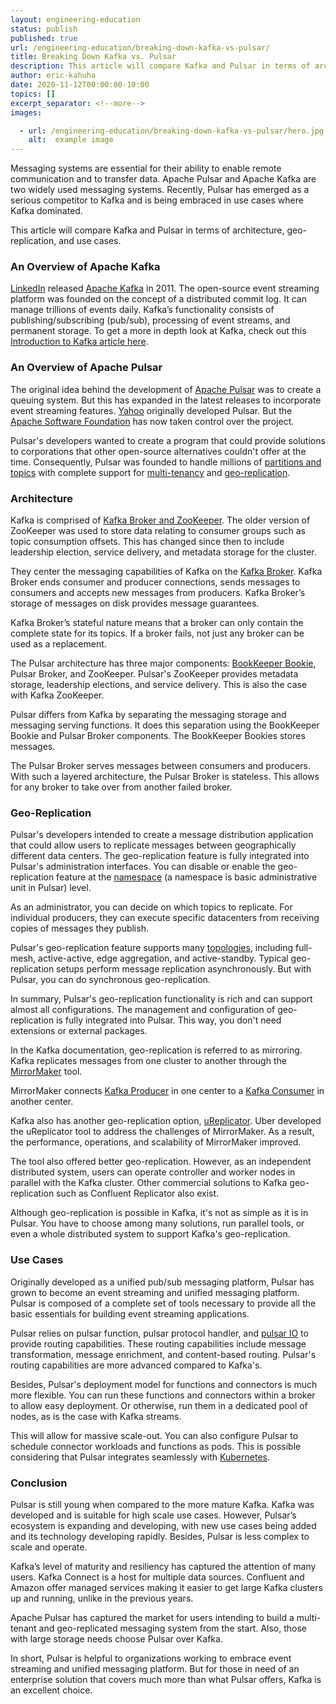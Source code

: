 ```yaml
---
layout: engineering-education
status: publish
published: true
url: /engineering-education/breaking-down-kafka-vs-pulsar/
title: Breaking Down Kafka vs. Pulsar
description: This article will compare Kafka and Pulsar in terms of architecture, geo-replication, and use cases for both.
author: eric-kahuha
date: 2020-11-12T00:00:00-10:00
topics: []
excerpt_separator: <!--more-->
images:

  - url: /engineering-education/breaking-down-kafka-vs-pulsar/hero.jpg
    alt:  example image
---
```

Messaging systems are essential for their ability to enable remote communication and to transfer data. Apache Pulsar and Apache Kafka are two widely used messaging systems. Recently, Pulsar has emerged as a serious competitor to Kafka and is being embraced in use cases where Kafka dominated.
<!--more-->
This article will compare Kafka and Pulsar in terms of architecture, geo-replication, and use cases.

### An Overview of Apache Kafka
[LinkedIn](https://engineering.linkedin.com/blog/2019/apache-kafka-trillion-messages) released [Apache Kafka](https://kafka.apache.org/) in 2011. The open-source event streaming platform was founded on the concept of a distributed commit log. It can manage trillions of events daily. Kafka’s functionality consists of publishing/subscribing (pub/sub), processing of event streams, and permanent storage. To get a more in depth look at Kafka, check out this [Introduction to Kafka article here](/engineering-education/introduction-to-kafka/).

### An Overview of Apache Pulsar
The original idea behind the development of [Apache Pulsar](https://pulsar.apache.org/) was to create a queuing system. But this has expanded in the latest releases to incorporate event streaming features. [Yahoo](http://www.yahoo.com/) originally developed Pulsar. But the [Apache Software Foundation](https://www.apache.org/) has now taken control over the project.

Pulsar's developers wanted to create a program that could provide solutions to corporations that other open-source alternatives couldn't offer at the time. Consequently, Pulsar was founded to handle millions of [partitions and topics](https://pulsar.apache.org/docs/en/concepts-messaging/#partitioned-topics) with complete support for [multi-tenancy](https://www.gartner.com/en/information-technology/glossary/multitenancy#) and [geo-replication](https://en.wikipedia.org/wiki/Geo-replication).

### Architecture
Kafka is comprised of [Kafka Broker and ZooKeeper](https://kafka.apache.org/documentation/#brokerconfigs). The older version of ZooKeeper was used to store data relating to consumer groups such as topic consumption offsets. This has changed since then to include leadership election, service delivery, and metadata storage for the cluster.

They center the messaging capabilities of Kafka on the [Kafka Broker](https://jaceklaskowski.gitbooks.io/apache-kafka/content/kafka-brokers.html). Kafka Broker ends consumer and producer connections, sends messages to consumers and accepts new messages from producers. Kafka Broker’s storage of messages on disk provides message guarantees.

Kafka Broker’s stateful nature means that a broker can only contain the complete state for its topics. If a broker fails, not just any broker can be used as a replacement.

The Pulsar architecture has three major components: [BookKeeper Bookie](https://bookkeeper.apache.org/docs/4.6.1/admin/bookies/), Pulsar Broker, and ZooKeeper. Pulsar's ZooKeeper provides metadata storage, leadership elections, and service delivery. This is also the case with Kafka ZooKeeper.

Pulsar differs from Kafka by separating the messaging storage and messaging serving functions. It does this separation using the BookKeeper Bookie and Pulsar Broker components. The BookKeeper Bookies stores messages.

The Pulsar Broker serves messages between consumers and producers. With such a layered architecture, the Pulsar Broker is stateless. This allows for any broker to take over from another failed broker.

### Geo-Replication
Pulsar's developers intended to create a message distribution application that could allow users to replicate messages between geographically different data centers. The geo-replication feature is fully integrated into Pulsar's administration interfaces. You can disable or enable the geo-replication feature at the [namespace](https://pulsar.apache.org/docs/en/admin-api-namespaces/#) (a namespace is basic administrative unit in Pulsar) level.

As an administrator, you can decide on which topics to replicate. For individual producers, they can execute specific datacenters from receiving copies of messages they publish.

Pulsar's geo-replication feature supports many [topologies](https://beginnersbook.com/2019/03/computer-network-topology-mesh-star-bus-ring-and-hybrid/), including full-mesh, active-active, edge aggregation, and active-standby. Typical geo-replication setups perform message replication asynchronously. But with Pulsar, you can do synchronous geo-replication.

In summary, Pulsar's geo-replication functionality is rich and can support almost all configurations. The management and configuration of geo-replication is fully integrated into Pulsar. This way, you don't need extensions or external packages.

In the Kafka documentation, geo-replication is referred to as mirroring. Kafka replicates messages from one cluster to another through the [MirrorMaker](https://cwiki.apache.org/confluence/pages/viewpage.action?pageId=27846330) tool.

MirrorMaker connects [Kafka Producer](https://kafka.apache.org/10/javadoc/org/apache/kafka/clients/producer/KafkaProducer.html) in one center to a [Kafka Consumer](https://kafka.apache.org/26/javadoc/index.html?org/apache/kafka/clients/consumer/KafkaConsumer.html) in another center.

Kafka also has another geo-replication option, [uReplicator](https://eng.uber.com/ureplicator-apache-kafka-replicator/). Uber developed the uReplicator tool to address the challenges of MirrorMaker. As a result, the performance, operations, and scalability of MirrorMaker improved.

The tool also offered better geo-replication. However, as an independent distributed system, users can operate controller and worker nodes in parallel with the Kafka cluster. Other commercial solutions to Kafka geo-replication such as Confluent Replicator also exist.

Although geo-replication is possible in Kafka, it's not as simple as it is in Pulsar. You have to choose among many solutions, run parallel tools, or even a whole distributed system to support Kafka's geo-replication.

### Use Cases
Originally developed as a unified pub/sub messaging platform, Pulsar has grown to become an event streaming and unified messaging platform. Pulsar is composed of a complete set of tools necessary to provide all the basic essentials for building event streaming applications.

Pulsar relies on pulsar function, pulsar protocol handler, and [pulsar IO](https://pulsar.apache.org/docs/en/2.3.1/io-overview/) to provide routing capabilities. These routing capabilities include message transformation, message enrichment, and content-based routing. Pulsar's routing capabilities are more advanced compared to Kafka's.

Besides, Pulsar's deployment model for functions and connectors is much more flexible. You can run these functions and connectors within a broker to allow easy deployment. Or otherwise, run them in a dedicated pool of nodes, as is the case with Kafka streams.

This will allow for massive scale-out. You can also configure Pulsar to schedule connector workloads and functions as pods. This is possible considering that Pulsar integrates seamlessly with [Kubernetes](https://kubernetes.io/).

### Conclusion
Pulsar is still young when compared to the more mature Kafka. Kafka was developed and is suitable for high scale use cases. However, Pulsar’s ecosystem is expanding and developing, with new use cases being added and its technology developing rapidly. Besides, Pulsar is less complex to scale and operate.

Kafka’s level of maturity and resiliency has captured the attention of many users. Kafka Connect is a host for multiple data sources. Confluent and Amazon offer managed services making it easier to get large Kafka clusters up and running, unlike in the previous years.

Apache Pulsar has captured the market for users intending to build a multi-tenant and geo-replicated messaging system from the start. Also, those with large storage needs choose Pulsar over Kafka.

In short, Pulsar is helpful to organizations working to embrace event streaming and unified messaging platform. But for those in need of an enterprise solution that covers much more than what Pulsar offers, Kafka is an excellent choice.
